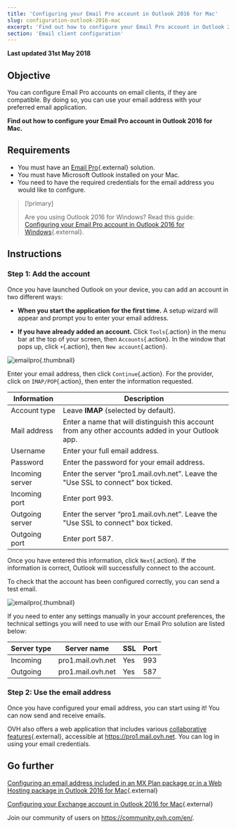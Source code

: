 ```yaml
---
title: 'Configuring your Email Pro account in Outlook 2016 for Mac'
slug: configuration-outlook-2016-mac
excerpt: 'Find out how to configure your Email Pro account in Outlook 2016 for Mac.'
section: 'Email client configuration'
---
```


**Last updated 31st May 2018**

## Objective

You can configure Email Pro accounts on email clients, if they are compatible. By doing so, you can use your email address with your preferred email application.

**Find out how to configure your Email Pro account in Outlook 2016 for Mac.**

## Requirements

- You must have an [Email Pro](https://www.ovh.lt/El_pastas/email-pro/){.external} solution.
- You must have Microsoft Outlook installed on your Mac.
- You need to have the required credentials for the email address you would like to configure.

> [!primary]
>
> Are you using Outlook 2016 for Windows? Read this guide: [Configuring your Email Pro account in Outlook 2016 for Windows](https://docs.ovh.com/lt/emails-pro/configuration-outlook-2016/){.external}.
>

## Instructions

### Step 1: Add the account

Once you have launched Outlook on your device, you can add an account in two different ways:

- **When you start the application for the first time.** A setup wizard will appear and prompt you to enter your email address.

- **If you have already added an account.** Click `Tools`{.action} in the menu bar at the top of your screen, then `Accounts`{.action}. In the window that pops up, click `+`{.action}, then `New account`{.action}.

![emailpro](images/configuration-outlook-2016-mac-step1.png){.thumbnail}

Enter your email address, then click `Continue`{.action}. For the provider, click on `IMAP/POP`{.action}, then enter the information requested.

|Information|Description|
|---|---|
|Account type|Leave **IMAP** (selected by default).|
|Mail address|Enter a name that will distinguish this account from any other accounts added in your Outlook app.|
|Username|Enter your full email address.|
|Password|Enter the password for your email address.|
|Incoming server|Enter the server “pro1.mail.ovh.net”. Leave the "Use SSL to connect" box ticked.|
|Incoming port|Enter port 993.|
|Outgoing server|Enter the server “pro1.mail.ovh.net”. Leave the "Use SSL to connect" box ticked.|
|Outgoing port|Enter port 587.|

Once you have entered this information, click `Next`{.action}. If the information is correct, Outlook will successfully connect to the account.

To check that the account has been configured correctly, you can send a test email.

![emailpro](images/configuration-outlook-2016-mac-step2.png){.thumbnail}

If you need to enter any settings manually in your account preferences, the technical settings you will need to use with our Email Pro solution are listed below:

|Server type|Server name|SSL|Port|
|---|---|---|---|
|Incoming|pro1.mail.ovh.net|Yes|993|
|Outgoing|pro1.mail.ovh.net|Yes|587|

### Step 2: Use the email address

Once you have configured your email address, you can start using it! You can now send and receive emails.

OVH also offers a web application that includes various [collaborative features](https://www.ovh.lt/El_pastas/){.external}, accessible at <https://pro1.mail.ovh.net>. You can log in using your email credentials.

## Go further

[Configuring an email address included in an MX Plan package or in a Web Hosting package in Outlook 2016 for Mac](https://docs.ovh.com/lt/emails/configuration-outlook-2016-mac/){.external}

[Configuring your Exchange account in Outlook 2016 for Mac](https://docs.ovh.com/lt/microsoft-collaborative-solutions/configuration-outlook-2016-mac/){.external}

Join our community of users on <https://community.ovh.com/en/>.